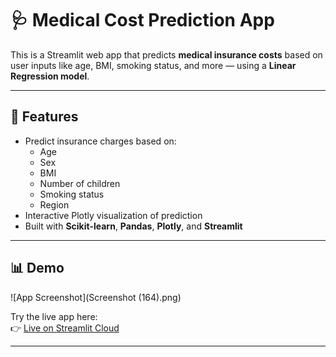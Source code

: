 # 🩺 Medical Cost Prediction App

This is a Streamlit web app that predicts **medical insurance costs** based on user inputs like age, BMI, smoking status, and more — using a **Linear Regression model**.

---

## 🚀 Features

- Predict insurance charges based on:
  - Age
  - Sex
  - BMI
  - Number of children
  - Smoking status
  - Region
- Interactive Plotly visualization of prediction
- Built with **Scikit-learn**, **Pandas**, **Plotly**, and **Streamlit**

---

## 📊 Demo

![App Screenshot](Screenshot (164).png)

Try the live app here:  
👉 [Live on Streamlit Cloud](https://medicalcostprediction-jy.streamlit.app/)

---
